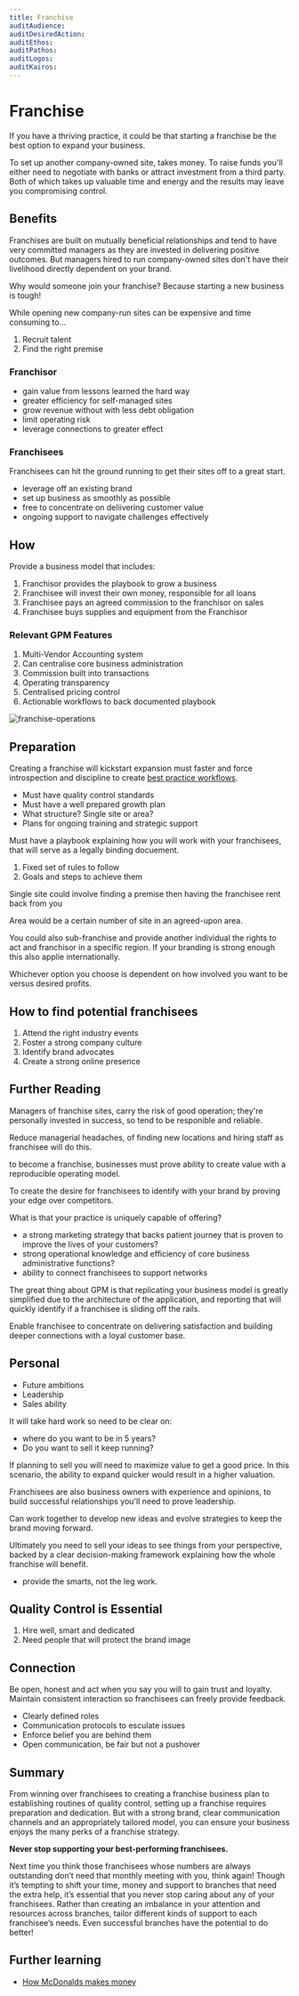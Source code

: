 ```yaml
---
title: Franchise
auditAudience:
auditDesiredAction:
auditEthos:
auditPathos:
auditLogos:
auditKairos:
---
```


# Franchise

If you have a thriving practice, it could be that starting a franchise be the best option to expand your business.

To set up another company-owned site, takes money. To raise funds you'll either need to negotiate with banks or attract investment from a third party. Both of which takes up valuable time and energy and the results may leave you compromising control.

## Benefits

Franchises are built on mutually beneficial relationships and tend to have very committed managers as they are invested in delivering positive outcomes. But managers hired to run company-owned sites don't have their livelihood directly dependent on your brand.

Why would someone join your franchise? Because starting a new business is tough!

While opening new company-run sites can be expensive and time consuming to...

1. Recruit talent
2. Find the right premise

### Franchisor

- gain value from lessons learned the hard way
- greater efficiency for self-managed sites
- grow revenue without with less debt obligation
- limit operating risk
- leverage connections to greater effect

### Franchisees

Franchisees can hit the ground running to get their sites off to a great start.

- leverage off an existing brand
- set up business as smoothly as possible
- free to concentrate on deliivering customer value
- ongoing support to navigate challenges effectively

## How

Provide a business model that includes:

1. Franchisor provides the playbook to grow a business
2. Franchisee will invest their own money, responsible for all loans
3. Franchisee pays an agreed commission to the franchisor on sales
4. Franchisee buys supplies and equipment from the Franchisor

### Relevant GPM Features

1. Multi-Vendor Accounting system
2. Can centralise core business administration
3. Commission built into transactions
4. Operating transparency
5. Centralised pricing control
6. Actionable workflows to back documented playbook

![franchise-operations](https://drive.google.com/uc?id=1aNDqO1QCUpHTymX95FcU7FzFJSKYw1EU)

## Preparation

Creating a franchise will kickstart expansion must faster and force introspection and discipline to create [best practice workflows](/features/workflows/).

- Must have quality control standards
- Must have a well prepared growth plan
- What structure? Single site or area?
- Plans for ongoing training and strategic support

Must have a playbook explaining how you will work with your franchisees, that will serve as a legally binding docuement.

1. Fixed set of rules to follow
2. Goals and steps to achieve them

Single site could involve finding a premise then having the franchisee rent back from you

Area would be a certain number of site in an agreed-upon area.

You could also sub-franchise and provide another individual the rights to act and franchisor in a specific region. If your branding is strong enough this also applie internationally.

Whichever option you choose is dependent on how involved you want to be versus desired profits.

## How to find potential franchisees

1. Attend the right industry events
2. Foster a strong company culture
3. Identify brand advocates
4. Create a strong online presence

## Further Reading

Managers of franchise sites, carry the risk of good operation; they're personally invested in success, so tend to be responible and reliable.

Reduce managerial headaches, of finding new locations and hiring staff as franchisee will do this.

to become a franchise, businesses must prove ability to create value with a reproducible operating model.

To create the desire for franchisees to identify with your brand by proving your edge over competitors.

What is that your practice is uniquely capable of offering?

- a strong marketing strategy that backs patient journey that is proven to improve the lives of your customers?
- strong operational knowledge and efficiency of core business administrative functions?
- ability to connect franchisees to support networks

The great thing about GPM is that replicating your business model is greatly simplified due to the architecture of the application, and reporting that will quickly identify if a franchisee is sliding off the rails.

Enable franchisee to concentrate on delivering satisfaction and building deeper connections with a loyal customer base.

## Personal

- Future ambitions
- Leadership
- Sales ability

It will take hard work so need to be clear on:

- where do you want to be in 5 years?
- Do you want to sell it keep running?

If planning to sell you will need to maximize value to get a good price. In this scenario, the ability to expand quicker would result in a higher valuation.

Franchisees are also business owners with experience and opinions, to build successful relationships you'll need to prove leadership.

Can work together to develop new ideas and evolve strategies to keep the brand moving forward.

Ultimately you need to sell your ideas to see things from your perspective, backed by a clear decision-making framework explaining how the whole franchise will benefit.

- provide the smarts, not the leg work.

## Quality Control is Essential

1. Hire well, smart and dedicated
2. Need people that will protect the brand image

## Connection

Be open, honest and act when you say you will to gain trust and loyalty. Maintain consistent interaction so franchisees can freely provide feedback.

- Clearly defined roles
- Communication protocols to esculate issues
- Enforce belief you are behind them
- Open communication, be fair but not a pushover

## Summary

From winning over franchisees to creating a franchise business plan to establishing routines of quality control, setting up a franchise requires preparation and dedication. But with a strong brand, clear communication channels and an appropriately tailored model, you can ensure your business enjoys the many perks of a franchise strategy.

**Never stop supporting your best-performing franchisees.**

Next time you think those franchisees whose numbers are always outstanding don’t need that monthly meeting with you, think again! Though it’s tempting to shift your time, money and support to branches that need the extra help, it’s essential that you never stop caring about any of your franchisees. Rather than creating an imbalance in your attention and resources across branches, tailor different kinds of support to each franchisee’s needs. Even successful branches have the potential to do better!

## Further learning

- [How McDonalds makes money](https://www.investopedia.com/articles/markets/032015/how-mcdonalds-makes-its-money-mcd.asp)
